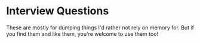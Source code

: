 Interview Questions
===================
These are mostly for dumping things I'd rather not rely on memory for. But
if you find them and like them, you're welcome to use them too!
